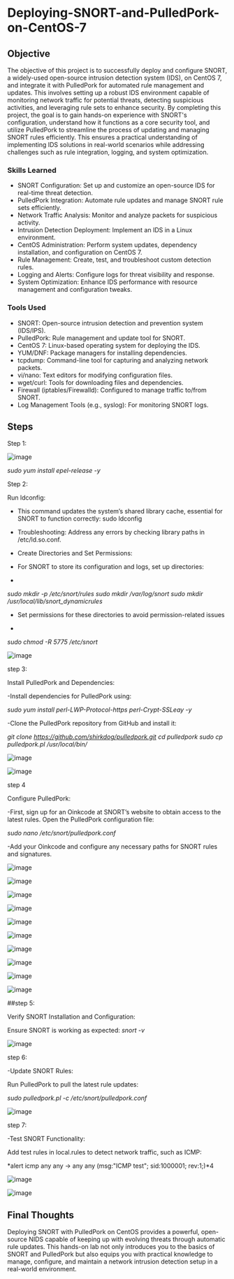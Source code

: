 # Deploying-SNORT-and-PulledPork-on-CentOS-7


## Objective

The objective of this project is to successfully deploy and configure SNORT, a widely-used open-source intrusion detection system (IDS), on CentOS 7, and integrate it with PulledPork for automated rule management and updates. This involves setting up a robust IDS environment capable of monitoring network traffic for potential threats, detecting suspicious activities, and leveraging rule sets to enhance security. By completing this project, the goal is to gain hands-on experience with SNORT's configuration, understand how it functions as a core security tool, and utilize PulledPork to streamline the process of updating and managing SNORT rules efficiently. This ensures a practical understanding of implementing IDS solutions in real-world scenarios while addressing challenges such as rule integration, logging, and system optimization.

### Skills Learned

- SNORT Configuration: Set up and customize an open-source IDS for real-time threat detection.
- PulledPork Integration: Automate rule updates and manage SNORT rule sets efficiently.
- Network Traffic Analysis: Monitor and analyze packets for suspicious activity.
- Intrusion Detection Deployment: Implement an IDS in a Linux environment.
- CentOS Administration: Perform system updates, dependency installation, and configuration on CentOS 7.
- Rule Management: Create, test, and troubleshoot custom detection rules.
- Logging and Alerts: Configure logs for threat visibility and response.
- System Optimization: Enhance IDS performance with resource management and configuration tweaks.

### Tools Used


- SNORT: Open-source intrusion detection and prevention system (IDS/IPS).
- PulledPork: Rule management and update tool for SNORT.
- CentOS 7: Linux-based operating system for deploying the IDS.
- YUM/DNF: Package managers for installing dependencies.
- tcpdump: Command-line tool for capturing and analyzing network packets.
- vi/nano: Text editors for modifying configuration files.
- wget/curl: Tools for downloading files and dependencies.
- Firewall (iptables/Firewalld): Configured to manage traffic to/from SNORT.
- Log Management Tools (e.g., syslog): For monitoring SNORT logs.

## Steps
 Step 1:

![image](https://github.com/user-attachments/assets/5c876d84-4681-4c00-9da1-b8b808fbbf8f)


*sudo yum install epel-release -y*

Step 2:


Run ldconfig:

- This command updates the system’s shared library cache, essential for SNORT to function correctly:
sudo ldconfig

- Troubleshooting: Address any errors by checking library paths in /etc/ld.so.conf.

- Create Directories and Set Permissions:

- For SNORT to store its configuration and logs, set up directories:
- 
  
*sudo mkdir -p /etc/snort/rules sudo mkdir /var/log/snort sudo mkdir /usr/local/lib/snort_dynamicrules*

- Set permissions for these directories to avoid permission-related issues

- 
*sudo chmod -R 5775 /etc/snort*


![image](https://github.com/user-attachments/assets/b11b76a5-bd4c-4c23-a6f1-81e932485a2e)

step 3:

 Install PulledPork and Dependencies:

-Install dependencies for PulledPork using:


*sudo yum install perl-LWP-Protocol-https perl-Crypt-SSLeay -y*


-Clone the PulledPork repository from GitHub and install it:


*git clone https://github.com/shirkdog/pulledpork.git cd pulledpork sudo cp pulledpork.pl /usr/local/bin/*


![image](https://github.com/user-attachments/assets/af686fac-bd11-4dde-a793-ca731286f2dc)


![image](https://github.com/user-attachments/assets/8a5135ba-4113-4e28-87bd-640a46cabc83)

step 4

Configure PulledPork:

-First, sign up for an Oinkcode at SNORT’s website to obtain access to the latest rules.
Open the PulledPork configuration file:

*sudo nano /etc/snort/pulledpork.conf*

-Add your Oinkcode and configure any necessary paths for SNORT rules and signatures.


![image](https://github.com/user-attachments/assets/ebe3a1fd-dbee-4899-af67-0b7a50ea4038)



![image](https://github.com/user-attachments/assets/0ce5343e-1271-42ee-8f0c-3944305144f4)



![image](https://github.com/user-attachments/assets/c6339c9f-2985-49cf-827f-6be6e15160cd)



![image](https://github.com/user-attachments/assets/0c85333e-f352-4609-8bb7-1ae27a18297c)




![image](https://github.com/user-attachments/assets/e76d0c53-858c-4a1f-a84c-c25ebafe3299)




![image](https://github.com/user-attachments/assets/8948ca6e-b41c-4157-8c0b-bd571c98fcff)




![image](https://github.com/user-attachments/assets/66dd2159-769e-4e9a-a6db-4e3b4658f40c)



![image](https://github.com/user-attachments/assets/69ec84c3-ef09-4f2b-aebd-f9bd60d92590)




![image](https://github.com/user-attachments/assets/414c5ad8-0d69-4599-be36-551e67dcbfc7)




![image](https://github.com/user-attachments/assets/751dbed0-06e5-4839-863c-7805cbf4a7ec)


##step 5:
 
 Verify SNORT Installation and Configuration:

Ensure SNORT is working as expected:
*snort -v*


![image](https://github.com/user-attachments/assets/137ad874-ed1a-4cab-99f2-0cb44357c8e5)


step 6:

-Update SNORT Rules:

Run PulledPork to pull the latest rule updates:

*sudo pulledpork.pl -c /etc/snort/pulledpork.conf*


![image](https://github.com/user-attachments/assets/b01c81a8-14f8-419b-9eb8-b5ff4c995c14)


step 7:

-Test SNORT Functionality:

Add test rules in local.rules to detect network traffic, such as ICMP:

*alert icmp any any -> any any (msg:"ICMP test"; sid:1000001; rev:1;)*4


![image](https://github.com/user-attachments/assets/b649a7c3-d52c-4028-b10c-036936dd0144)


![image](https://github.com/user-attachments/assets/a9e2e61a-9d29-4fbe-b171-0823629c554e)


## Final Thoughts

Deploying SNORT with PulledPork on CentOS provides a powerful, open-source NIDS capable of keeping up with evolving threats through automatic rule updates. This hands-on lab not only introduces you to the basics of SNORT and PulledPork but also equips you with practical knowledge to manage, configure, and maintain a network intrusion detection setup in a real-world environment.
















